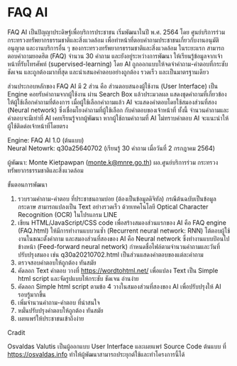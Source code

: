 # FAQ AI
FAQ AI เป็นปัญญาประดิษฐ์เพื่อบริการประชาชน เริ่มพัฒนาในปี พ.ศ. 2564 โดย ศูนย์บริการร่วม กระทรวงทรัพยากรธรรมชาติและสิ่งแวดล้อม เพื่อทำหน้าที่ตอบคำถามประชาชนเกี่ยวกับงานอนุมัติ อนุญาต และงานบริการอื่น ๆ ของกระทรวงทรัพยากรธรรมชาติและสิ่งแวดล้อม ในระยะแรก สามารถตอบคำถามยอดฮิต (FAQ) จำนวน 30 คำถาม และยังอยู่ระหว่างการพัฒนา ให้เรียนรู้ข้อมูลจากเจ้าหน้าที่รับโทรศัพท์ (supervised-learning) โดย AI ถูกออกแบบให้จดจำคำถาม-คำตอบที่กระชับ ชัดเจน และถูกต้องมากที่สุด และนำเสนอคำตอบอย่างถูกต้อง รวดเร็ว และเป็นมาตรฐานเดียว 

ส่วนประกอบหลักของ FAQ AI มี 2 ส่วน คือ ส่วนตอบสนองผู้ใช้งาน (User Interface) เป็น Engine คอยรับคำถามจากผู้ใช้งาน ผ่าน Search Box แล้วประมวลผล แสดงชุดคำถามที่เกี่ยวข้อง ให้ผู้ใช้เลือกคำถามที่ต้องการ เมื่อผู้ใช้เลือกคำถามแล้ว AI จะแสดงคำตอบโดยใช้สมองส่วนที่สอง (Neural network) ซึ่งเชื่อมโยงคำถามที่ผู้ใช้เลือก กับคำตอบของเจ้าหน้าที่ ทั้งนี้ จำนวนคำถามและคำตอบจะมีเท่าที่ AI เคยเรียนรู้จากผู้พัฒนา หากผู้ใช้ถามคำถามที่ AI ไม่ทราบคำตอบ AI จะแนะนำให้ผู้ใช้ติดต่อเจ้าหน้าที่โดยตรง   

Engine: FAQ AI 1.0 (ต้นแบบ)  
Neural Netowrk: q30a25640702 (เรียนรู้ 30 คำถาม เมื่อวันที่ 2 กรกฎาคม 2564) 

ผู้พัฒนา: Monte Kietpawpan (monte.k@mnre.go.th) ผอ.ศูนย์บริการร่วม กระทรวงทรัพยากรธรรมชาติและสิ่งแวดล้อม 

ขั้นตอนการพัฒนา
1. รวบรวมคำถาม-คำตอบ ที่ประชาชนถามบ่อย (ต้องเป็นข้อมูลดิจิทัล) กรณีต้นฉบับเป็นข้อมูลกระดาษ สามารถแปลงเป็น Text อย่างรวดเร็ว ด้วยเทคโนโลยี Optical Character Recognition (OCR) ในโปรแกรม LINE
2. เขียน HTML/JavaScript/CSS code เพื่อสร้างสมองส่วนแรกของ AI คือ FAQ engine (FAQ.html) ให้มีการทำงานแบบวนซ้ำ (Recurrent neural network: RNN) โต้ตอบผู้ใช้งานในขณะตั้งคำถาม และสมองส่วนที่สองของ AI คือ Neural network ซึ่งทำงานแบบป้อนไปข้างหน้า (Feed-forward neural network) กำหนดชื่อไฟล์ตามจำนวนคำถามและวันที่ปรับปรุงสมอง เช่น q30a20210702.html เป็นส่วนแสดงคำตอบของแต่ละคำถาม  
3. ตรวจสอบคำตอบให้ถูกต้อง ทันสมัย
4. คัดลอก Text คำตอบ วางที่ https://wordtohtml.net/ เพื่อแปลง Text เป็น Simple html script และจัดรูปแบบให้กระชับ ชัดเจน อ่านง่าย
5. คัดลอก Simple html script ตามข้อ 4 วางในสมองส่วนที่สองของ AI เพื่อปรับปรุงให้ AI รอบรู้มากขึ้น
6. เพิ่มจำนวนคำถาม-คำตอบ ที่น่าสนใจ 
7. หมั่นปรับปรุงคำตอบให้ถูกต้อง ทันสมัย
8. เผยแพร่ให้ประชาชนเข้าถึงง่าย

Cradit

Osvaldas Valutis เป็นผู้ออกแบบ User Interface และเผยแพร่ Source Code ต้นแบบ ที่ https://osvaldas.info ทำให้ผู้พัฒนาสามารถประยุกต์ใช้และทำโครงการนี้ได้
